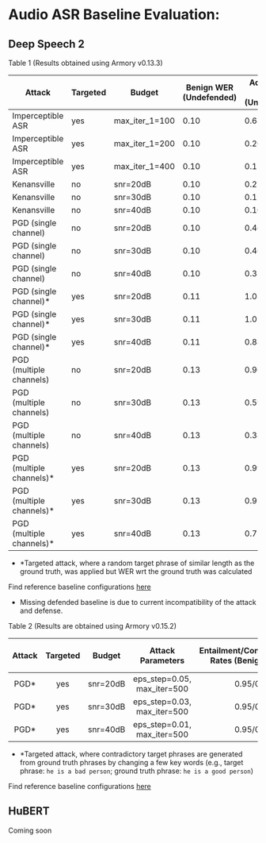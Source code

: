 # Audio ASR Baseline Evaluation: 


## Deep Speech 2

Table 1 (Results obtained using Armory v0.13.3)

| Attack                   | Targeted | Budget         | Benign WER (Undefended) | Adversarial WER (Undefended) | Benign WER (Defended) | Adversarial WER (Defended) | Test Size |
|--------------------------|----------|----------------|-------------------------|------------------------------|-----------------------|----------------------------|-----------|
| Imperceptible ASR        | yes      | max_iter_1=100 | 0.10                    | 0.63                         | 0.13                  | N/A*                       | 320       |
| Imperceptible ASR        | yes      | max_iter_1=200 | 0.10                    | 0.20                         | 0.13                  | N/A                        | 320       |
| Imperceptible ASR        | yes      | max_iter_1=400 | 0.10                    | 0.11                         | 0.13                  | N/A                        | 320       |
| Kenansville              | no       | snr=20dB       | 0.10                    | 0.27                         | 0.13                  | 0.36                       | 1000      |
| Kenansville              | no       | snr=30dB       | 0.10                    | 0.11                         | 0.13                  | 0.17                       | 1000      |
| Kenansville              | no       | snr=40dB       | 0.10                    | 0.10                         | 0.13                  | 0.13                       | 1000      |
| PGD (single channel)     | no       | snr=20dB       | 0.10                    | 0.46                         | 0.13                  | 0.53                       | 100       |
| PGD (single channel)     | no       | snr=30dB       | 0.10                    | 0.46                         | 0.13                  | 0.50                       | 100       |
| PGD (single channel)     | no       | snr=40dB       | 0.10                    | 0.33                         | 0.13                  | 0.36                       | 100       |
| PGD (single channel)*    | yes      | snr=20dB       | 0.11                    | 1.03                         | 0.15                  | 1.01                       | 100       |
| PGD (single channel)*    | yes      | snr=30dB       | 0.11                    | 1.02                         | 0.15                  | 0.99                       | 100       |
| PGD (single channel)*    | yes      | snr=40dB       | 0.11                    | 0.88                         | 0.15                  | 0.84                       | 100       |
| PGD (multiple channels)  | no       | snr=20dB       | 0.13                    | 0.96                         | N/A                   | N/A                        | 100       |
| PGD (multiple channels)  | no       | snr=30dB       | 0.13                    | 0.59                         | N/A                   | N/A                        | 100       |
| PGD (multiple channels)  | no       | snr=40dB       | 0.13                    | 0.38                         | N/A                   | N/A                        | 100       |
| PGD (multiple channels)* | yes      | snr=20dB       | 0.13                    | 0.99                         | N/A                   | N/A                        | 100       |
| PGD (multiple channels)* | yes      | snr=30dB       | 0.13                    | 0.92                         | N/A                   | N/A                        | 100       |
| PGD (multiple channels)* | yes      | snr=40dB       | 0.13                    | 0.75                         | N/A                   | N/A                        | 100       |

* \*Targeted attack, where a random target phrase of similar length as the ground truth, was applied but WER wrt the ground truth was calculated

Find reference baseline configurations [here](https://github.com/twosixlabs/armory/tree/8eb10ac43bf4382d69625d8cef8a3e8cb23d0318/scenario_configs)
* Missing defended baseline is due to current incompatibility of the attack and defense.

Table 2 (Results are obtained using Armory v0.15.2)

| Attack | Targeted |  Budget  |      Attack Parameters      | Entailment/Contradiction/Neutral Rates (Benign Undefended) | Number of Entailment/Contradiction/Neutral Rates (Adversarial Undefended) | Entailment/Contradiction/Neutral Rates (Benign Defended) | Entailment/Contradiction/Neutral Rates (Adversarial Defended) | Test Size |
|:------:|:--------:|:--------:|:---------------------------:|:----------------------------------------------------------:|:-------------------------------------------------------------------------:|:--------------------------------------------------------:|:-------------------------------------------------------------:|:---------:|
| PGD*   | yes      | snr=20dB | eps_step=0.05, max_iter=500 | 0.95/0.05/0.00                                             | 0.01/0.98/0.01                                                            | 0.93/0.07/0.00                                           | 0.02/0.96/0.02                                                | 100       |
| PGD*   | yes      | snr=30dB | eps_step=0.03, max_iter=500 | 0.95/0.05/0.00                                             | 0.04/0.95/0.01                                                            | 0.93/0.07/0.00                                           | 0.19/0.79/0.02                                                | 100       |
| PGD*   | yes      | snr=40dB | eps_step=0.01, max_iter=500 | 0.95/0.05/0.00                                             | 0.43/0.53/0.04                                                            | 0.93/0.07/0.00                                           | 0.66/0.34/0.00                                                | 100       |

* \*Targeted attack, where contradictory target phrases are generated from ground truth phrases by changing a few key words (e.g., target phrase: `he is a bad person`; ground truth phrase: `he is a good person`)

Find reference baseline configurations [here](https://github.com/twosixlabs/armory/tree/master/scenario_configs/eval5/asr_librispeech)


## HuBERT

Coming soon